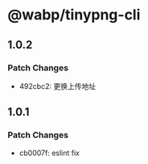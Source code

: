 # @wabp/tinypng-cli

## 1.0.2

### Patch Changes

- 492cbc2: 更换上传地址

## 1.0.1

### Patch Changes

- cb0007f: eslint fix
